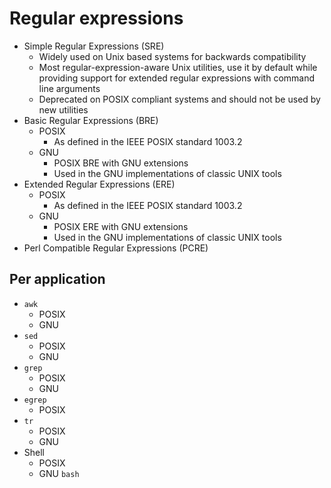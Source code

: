 # Regular expressions

- Simple Regular Expressions (SRE)
    - Widely used on Unix based systems for backwards compatibility
    - Most regular-expression-aware Unix utilities, use it by default while providing support for extended regular expressions with command line arguments
    - Deprecated on POSIX compliant systems and should not be used by new utilities
- Basic Regular Expressions (BRE)
    - POSIX
        - As defined in the IEEE POSIX standard 1003.2
    - GNU
        - POSIX BRE with GNU extensions
        - Used in the GNU implementations of classic UNIX tools
- Extended Regular Expressions (ERE)
    - POSIX
        - As defined in the IEEE POSIX standard 1003.2
    - GNU
        - POSIX ERE with GNU extensions
        - Used in the GNU implementations of classic UNIX tools
- Perl Compatible Regular Expressions (PCRE)

## Per application

- `awk`
    - POSIX
    - GNU
- `sed`
    - POSIX
    - GNU
- `grep`
    - POSIX
    - GNU
- `egrep`
    - POSIX
- `tr`
    - POSIX
    - GNU
- Shell
    - POSIX
    - GNU `bash`
